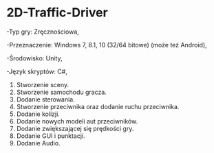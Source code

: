# 2D-Traffic-Driver


-Typ gry: Zręcznościowa,

-Przeznaczenie: Windows 7, 8.1, 10 (32/64 bitowe) (może też Android),

-Środowisko: Unity,

-Język skryptów: C#,


1. Stworzenie sceny.
2. Stworzenie samochodu gracza.
3. Dodanie sterowania.
4. Stworzenie przeciwnika oraz dodanie ruchu przeciwnika.
5. Dodanie kolizji.
6. Dodanie nowych modeli aut przeciwników.
7. Dodanie zwiększającej się prędkości gry.
8. Dodanie GUI i punktacji.
9. Dodanie Audio.
